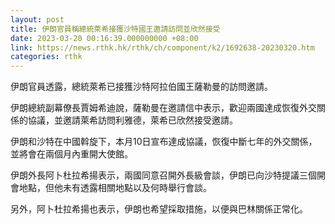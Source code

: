 ```yaml
---
layout: post
title: 伊朗官員稱總統萊希接獲沙特國王邀請訪問並欣然接受
date: 2023-03-20 00:16:39.000000000 +08:00
link: https://news.rthk.hk/rthk/ch/component/k2/1692638-20230320.htm
categories: rthk
---
```


伊朗官員透露，總統萊希已接獲沙特阿拉伯國王薩勒曼的訪問邀請。

伊朗總統副幕僚長賈姆希迪說，薩勒曼在邀請信中表示，歡迎兩國達成恢復外交關係的協議，並邀請萊希訪問利雅德，萊希已欣然接受邀請。

伊朗和沙特在中國斡旋下，本月10日宣布達成協議，恢復中斷七年的外交關係，並將會在兩個月內重開大使館。

伊朗外長阿卜杜拉希揚表示，兩國同意召開外長級會談，伊朗已向沙特提議三個開會地點，但他未有透露相關地點以及何時舉行會談。

另外，阿卜杜拉希揚也表示，伊朗也希望採取措施，以便與巴林關係正常化。
